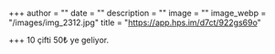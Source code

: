 +++
author = ""
date = ""
description = ""
image = ""
image_webp = "/images/img_2312.jpg"
title = "https://app.hps.im/d7ct/922gs69o"

+++
10 çifti 50₺ ye geliyor.